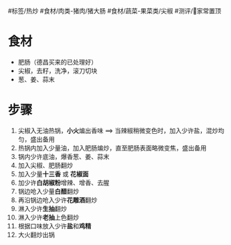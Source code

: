 #标签/热炒 
#食材/肉类-猪肉/猪大肠 #食材/蔬菜-果菜类/尖椒 
#测评/📌家常置顶 

# 食材
- 肥肠（德昌买来的已处理好）
- 尖椒，去籽，洗净，滚刀切块
- 葱、姜、蒜末


# 步骤
1. 尖椒入无油热锅，**小火**煸出香味 ==> 当辣椒稍微变色时，加入少许盐，混炒均匀，盛出备用
2. 热锅内加入少量油，加入肥肠煸炒，直至肥肠表面略微变焦，盛出备用
3. 锅内少许底油，爆香葱、姜、蒜末
4. 加入尖椒、肥肠翻炒
5. 加入少量**十三香** 或 **花椒面**
6. 加少许**白胡椒粉**增辣、增香、去腥
7. 锅边呛入少量**白醋**翻炒
8. 再沿锅边呛入少许**花雕酒**翻炒
9. 淋入少许**生抽**翻炒
10. 淋入少许**老抽**上色翻炒
11. 根据口味放入少许**盐**和**鸡精**
12. 大火翻炒出锅
